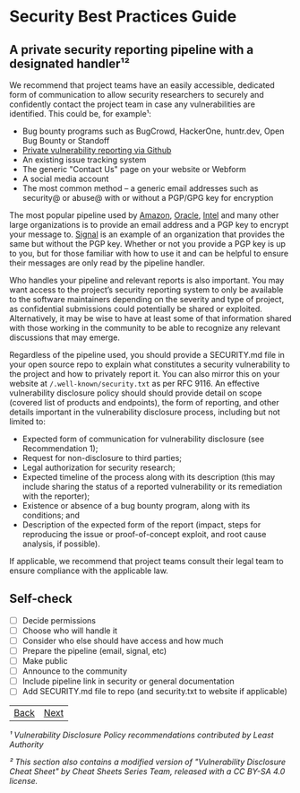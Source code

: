 # Security Best Practices Guide

## A private security reporting pipeline with a designated handler¹²

We recommend that project teams have an easily accessible, dedicated form of communication to allow security researchers to securely and confidently contact the project team in case any vulnerabilities are identified. This could be, for example¹:

* Bug bounty programs such as BugCrowd, HackerOne, huntr.dev, Open Bug Bounty or Standoff
* [Private vulnerability reporting via Github](https://docs.github.com/en/code-security/security-advisories/guidance-on-reporting-and-writing-information-about-vulnerabilities/privately-reporting-a-security-vulnerability)
* An existing issue tracking system
* The generic "Contact Us" page on your website or Webform
* A social media account
* The most common method – a generic email addresses such as security@ or abuse@ with or without a PGP/GPG key for encryption

The most popular pipeline used by [Amazon](https://aws.amazon.com/security/vulnerability-reporting/), [Oracle](https://www.oracle.com/corporate/security-practices/assurance/vulnerability/reporting.html), [Intel](https://www.intel.com/content/www/us/en/security/security-practices/vulnerability-management/reporting-vulnerability.html) and many other large organizations is to provide an email address and a PGP key to encrypt your message to. [Signal](https://support.signal.org/hc/en-us/articles/360007320791-How-can-I-report-a-security-vulnerability) is an example of an organization that provides the same but without the PGP key. Whether or not you provide a PGP key is up to you, but for those familiar with how to use it and can be helpful to ensure their messages are only read by the pipeline handler.

Who handles your pipeline and relevant reports is also important. You may want access to the project’s security reporting system to only be available to the software maintainers depending on the severity and type of project, as confidential submissions could potentially be shared or exploited. Alternatively, it may be wise to have at least some of that information shared with those working in the community to be able to recognize any relevant discussions that may emerge.

Regardless of the pipeline used, you should provide a SECURITY.md file in your open source repo to explain what constitutes a security vulnerability to the project and how to privately report it. You can also mirror this on your website at `/.well-known/security.txt` as per RFC 9116. An effective vulnerability disclosure policy should should provide detail on scope (covered list of products and endpoints), the form of reporting, and other details important in the vulnerability disclosure process, including but not limited to: 

* Expected form of communication for vulnerability disclosure (see Recommendation 1);
* Request for non-disclosure to third parties;
* Legal authorization for security research;
* Expected timeline of the process along with its description (this may include sharing the status of a reported vulnerability or its remediation with the reporter);
* Existence or absence of a bug bounty program, along with its conditions; and
* Description of the expected form of the report (impact, steps for reproducing the issue or proof-of-concept exploit, and root cause analysis, if possible).

If applicable, we recommend that project teams consult their legal team to ensure compliance with the applicable law. 


## Self-check

- [ ] Decide permissions
- [ ] Choose who will handle it
- [ ] Consider who else should have access and how much
- [ ] Prepare the pipeline (email, signal, etc)
- [ ] Make public
- [ ] Announce to the community
- [ ] Include pipeline link in security or general documentation
- [ ] Add SECURITY.md file to repo (and security.txt to website if applicable)

|  |  |
| :---  | ---:  |
| [Back](./01-introduction.md)  | [Next](03-response.md)  |

*¹ Vulnerability Disclosure Policy recommendations contributed by Least Authority*

*² This section also contains a modified version of "Vulnerability Disclosure Cheat Sheet" by Cheat Sheets Series Team, released with a CC BY-SA 4.0 license.*
